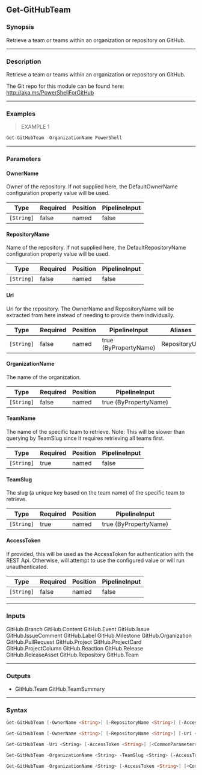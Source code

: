 Get-GitHubTeam
--------------

### Synopsis
Retrieve a team or teams within an organization or repository on GitHub.

---

### Description

Retrieve a team or teams within an organization or repository on GitHub.

The Git repo for this module can be found here: http://aka.ms/PowerShellForGitHub

---

### Examples
> EXAMPLE 1

```PowerShell
Get-GitHubTeam -OrganizationName PowerShell
```

---

### Parameters
#### **OwnerName**
Owner of the repository.
If not supplied here, the DefaultOwnerName configuration property value will be used.

|Type      |Required|Position|PipelineInput|
|----------|--------|--------|-------------|
|`[String]`|false   |named   |false        |

#### **RepositoryName**
Name of the repository.
If not supplied here, the DefaultRepositoryName configuration property value will be used.

|Type      |Required|Position|PipelineInput|
|----------|--------|--------|-------------|
|`[String]`|false   |named   |false        |

#### **Uri**
Uri for the repository.
The OwnerName and RepositoryName will be extracted from here instead of needing to provide
them individually.

|Type      |Required|Position|PipelineInput        |Aliases      |
|----------|--------|--------|---------------------|-------------|
|`[String]`|false   |named   |true (ByPropertyName)|RepositoryUrl|

#### **OrganizationName**
The name of the organization.

|Type      |Required|Position|PipelineInput        |
|----------|--------|--------|---------------------|
|`[String]`|false   |named   |true (ByPropertyName)|

#### **TeamName**
The name of the specific team to retrieve.
Note: This will be slower than querying by TeamSlug since it requires retrieving
all teams first.

|Type      |Required|Position|PipelineInput|
|----------|--------|--------|-------------|
|`[String]`|true    |named   |false        |

#### **TeamSlug**
The slug (a unique key based on the team name) of the specific team to retrieve.

|Type      |Required|Position|PipelineInput        |
|----------|--------|--------|---------------------|
|`[String]`|true    |named   |true (ByPropertyName)|

#### **AccessToken**
If provided, this will be used as the AccessToken for authentication with the
REST Api.  Otherwise, will attempt to use the configured value or will run unauthenticated.

|Type      |Required|Position|PipelineInput|
|----------|--------|--------|-------------|
|`[String]`|false   |named   |false        |

---

### Inputs
GitHub.Branch
GitHub.Content
GitHub.Event
GitHub.Issue
GitHub.IssueComment
GitHub.Label
GitHub.Milestone
GitHub.Organization
GitHub.PullRequest
GitHub.Project
GitHub.ProjectCard
GitHub.ProjectColumn
GitHub.Reaction
GitHub.Release
GitHub.ReleaseAsset
GitHub.Repository
GitHub.Team

---

### Outputs
* GitHub.Team
GitHub.TeamSummary

---

### Syntax
```PowerShell
Get-GitHubTeam [-OwnerName <String>] [-RepositoryName <String>] [-AccessToken <String>] [<CommonParameters>]
```
```PowerShell
Get-GitHubTeam [-OwnerName <String>] [-RepositoryName <String>] [-Uri <String>] [-OrganizationName <String>] -TeamName <String> [-AccessToken <String>] [<CommonParameters>]
```
```PowerShell
Get-GitHubTeam -Uri <String> [-AccessToken <String>] [<CommonParameters>]
```
```PowerShell
Get-GitHubTeam -OrganizationName <String> -TeamSlug <String> [-AccessToken <String>] [<CommonParameters>]
```
```PowerShell
Get-GitHubTeam -OrganizationName <String> [-AccessToken <String>] [<CommonParameters>]
```

